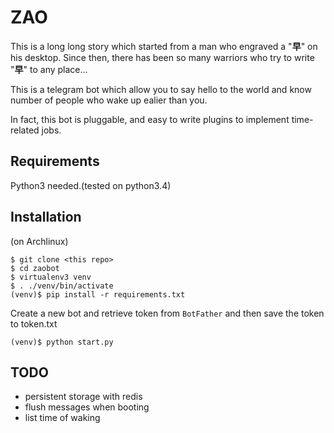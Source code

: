 ZAO
===

This is a long long story which started from a man
who engraved a "**早**" on his desktop. Since then,
there has been so many warriors who try to write
"**早**" to any place...

This is a telegram bot which allow you to say hello
to the world and know number of people who wake up ealier
than you.

In fact, this bot is pluggable, and easy to write plugins
to implement time-related jobs.

Requirements
------------

Python3 needed.(tested on python3.4)

Installation
------------

(on Archlinux)
```
$ git clone <this repo>
$ cd zaobot
$ virtualenv3 venv
$ . ./venv/bin/activate
(venv)$ pip install -r requirements.txt
```

Create a new bot and retrieve token from `BotFather` and
then save the token to token.txt

```
(venv)$ python start.py
```

TODO
----

* persistent storage with redis
* flush messages when booting
* list time of waking
